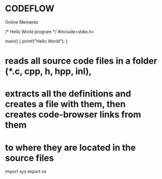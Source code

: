 CODEFLOW
========

Online Memento

/* Hello World program */
#include<stdio.h>

main()
{
	printf("Hello World");
}

# reads all source code files in a folder (*.c, cpp, h, hpp, inl),
# extracts all the definitions and creates a file with them, then creates code-browser links from them
# to where they are located in the source files
import sys
import os
